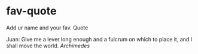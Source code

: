 # fav-quote
Add ur name and your fav. Quote

Juan: Give me a lever long enough and a fulcrum on which to place it, and I shall move the world. *Archimedes*
